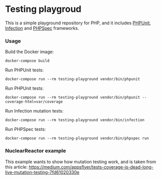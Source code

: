 # Testing playgroud

This is a simple playground repository for PHP, and it includes [PHPUnit](https://phpunit.de/), [Infection](https://infection.github.io/) and [PHPSpec](http://phpspec.net/) frameworks.

### Usage

Build the Docker image:

```docker-compose build```

Run PHPUnit tests:

```docker-compose run --rm testing-playground vendor/bin/phpunit```

Run PHPUnit tests:

```docker-compose run --rm testing-playground vendor/bin/phpunit --coverage-html=var/coverage```

Run Infection mutation tests:

```docker-compose run --rm testing-playground vendor/bin/infection```

Run PHPSpec tests:

```docker-compose run --rm testing-playground vendor/bin/phpspec run```

### NuclearReactor example

This example wants to show how mutation testing work, and is taken from this article: https://medium.com/appsflyer/tests-coverage-is-dead-long-live-mutation-testing-7fd61020330e